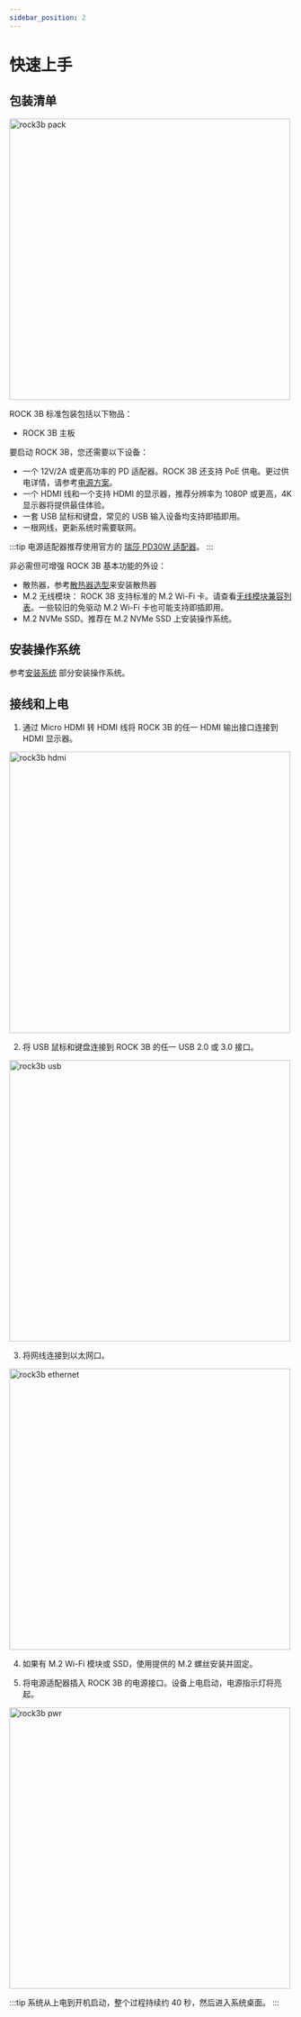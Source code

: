 ```yaml
---
sidebar_position: 2
---
```


# 快速上手

## 包装清单

<img src="/img/rock3/3b/rock3b-package.webp" width="500" alt="rock3b pack" />

ROCK 3B 标准包装包括以下物品：

- ROCK 3B 主板

要启动 ROCK 3B，您还需要以下设备：

- 一个 12V/2A 或更高功率的 PD 适配器。ROCK 3B 还支持 PoE 供电。更过供电详情，请参考[电源方案](./power-supply)。
- 一个 HDMI 线和一个支持 HDMI 的显示器，推荐分辨率为 1080P 或更高，4K 显示器将提供最佳体验。
- 一套 USB 鼠标和键盘，常见的 USB 输入设备均支持即插即用。
- 一根网线，更新系统时需要联网。

:::tip
电源适配器推荐使用官方的 [瑞莎 PD30W 适配器](/accessories/pd_30w)。
:::

非必需但可增强 ROCK 3B 基本功能的外设：

- 散热器，参考[散热器选型](./interface-usage/fan)来安装散热器
- M.2 无线模块： ROCK 3B 支持标准的 M.2 Wi-Fi 卡。请查看[无线模块兼容列表](./interface-usage/pcie-e-key#wifi--bt-支持模块列表)。一些较旧的免驱动 M.2 Wi-Fi 卡也可能支持即插即用。
- M.2 NVMe SSD。推荐在 M.2 NVMe SSD 上安装操作系统。

## 安装操作系统

参考[安装系统](./install-os/) 部分安装操作系统。

## 接线和上电

1. 通过 Micro HDMI 转 HDMI 线将 ROCK 3B 的任一 HDMI 输出接口连接到 HDMI 显示器。

<img src="/img/rock3/3b/rock3b_hdmi.webp" width="500" alt="rock3b hdmi" />

2. 将 USB 鼠标和键盘连接到 ROCK 3B 的任一 USB 2.0 或 3.0 接口。

<img src="/img/rock3/3b/rock3b_usb.webp" width="500" alt="rock3b usb" />

3. 将网线连接到以太网口。

<img src="/img/rock3/3b/rock3b_ethernet.webp" width="500" alt="rock3b ethernet" />

4. 如果有 M.2 Wi-Fi 模块或 SSD，使用提供的 M.2 螺丝安装并固定。

5. 将电源适配器插入 ROCK 3B 的电源接口。设备上电启动，电源指示灯将亮起。

<img src="/img/rock3/3b/rock3b_power.webp" alt="rock3b pwr" width="500" />

:::tip
系统从上电到开机启动，整个过程持续约 40 秒，然后进入系统桌面。
:::
